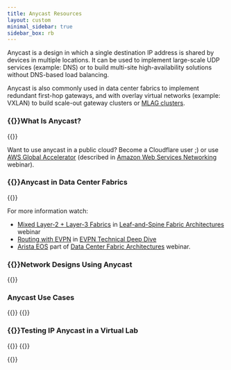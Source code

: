 ```yaml
---
title: Anycast Resources
layout: custom
minimal_sidebar: true
sidebar_box: rb
---
```

Anycast is a design in which a single destination IP address is shared by devices in multiple locations. It can be used to implement large-scale UDP services (example: DNS) or to build multi-site high-availability solutions without DNS-based load balancing.

Anycast is also commonly used in data center fabrics to implement redundant first-hop gateways, and with overlay virtual networks (example: VXLAN) to build scale-out gateway clusters or [MLAG clusters](/2022/09/mlag-deep-dive-vxlan-fabric/).

### {{<plushy confused>}}What Is Anycast?
{{<series-listing tag="intro" weight="1">}}

Want to use anycast in a public cloud? Become a Cloudflare user ;) or use [AWS Global Accelerator](https://my.ipspace.net/bin/get/AWSNET/8.5%20-%20Global%20Accelerator.mp4?doccode=AWSNET&start=10) (described in [Amazon Web Services Networking](https://www.ipspace.net/Amazon_Web_Services_Networking) webinar).

### {{<plushy master>}}Anycast in Data Center Fabrics
{{<series-listing tag="fabric">}}

For more information watch:

* [Mixed Layer-2 + Layer-3 Fabrics](https://my.ipspace.net/bin/list?id=Clos#L2_L3_FABRIC) in [Leaf-and-Spine Fabric Architectures](https://www.ipspace.net/Leaf-and-Spine_Fabric_Architectures) webinar
* [Routing with EVPN](https://my.ipspace.net/bin/list?id=EVPN#ROUTING) in [EVPN Technical Deep Dive](https://www.ipspace.net/EVPN_Technical_Deep_Dive)
* [Arista EOS](https://my.ipspace.net/bin/list?id=DCFabric#ARISTA) part of [Data Center Fabric Architectures](https://www.ipspace.net/Data_Center_Fabrics) webinar.

### {{<plushy magic>}}Network Designs Using Anycast
{{<series-listing tag="design">}}

### Anycast Use Cases
{{<series-listing tag="use" soon="deep_dive">}}
{{<series-listing tag="ecmp" title="Anycast Multipathing">}}

### {{<plushy happy>}}Testing IP Anycast in a Virtual Lab
{{<series-listing tag="lab">}}
{{<series-listing tag="reading" title="Further Reading">}}

{{<series-listing notag="just in case" title="Blog Posts I Forgot to Categorize">}}
